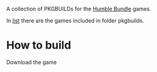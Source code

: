A collection of PKGBUILDs for the [Humble Bundle](https://www.humblebundle.com/) games.

In [list](https://github.com/axilleas/humblebundle/blob/master/list) there are the games included in folder pkgbuilds. 

How to build
============

Download the game
